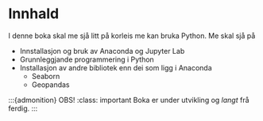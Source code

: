 # Innhald

I denne boka skal me sjå litt på korleis me kan bruka Python. Me skal sjå på
- Innstallasjon og bruk av Anaconda og Jupyter Lab
- Grunnleggjande programmering i Python
- Installasjon av andre bibliotek enn dei som ligg i Anaconda
    - Seaborn
    - Geopandas

:::{admonition} OBS!
:class: important
Boka er under utvikling og _langt_ frå ferdig.
:::



